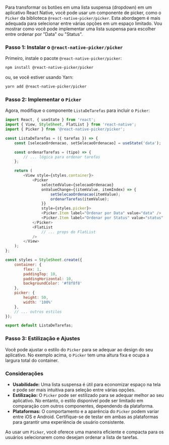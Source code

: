 Para transformar os botões em uma lista suspensa (dropdown) em um aplicativo React Native, você pode usar um componente de picker, como o `Picker` da biblioteca `@react-native-picker/picker`. Esta abordagem é mais adequada para selecionar entre várias opções em um espaço limitado. Vou mostrar como você pode implementar uma lista suspensa para escolher entre ordenar por "Data" ou "Status".

### Passo 1: Instalar o `@react-native-picker/picker`

Primeiro, instale o pacote `@react-native-picker/picker`:

```bash
npm install @react-native-picker/picker
```

ou, se você estiver usando Yarn:

```bash
yarn add @react-native-picker/picker
```

### Passo 2: Implementar o `Picker`

Agora, modifique o componente `ListaDeTarefas` para incluir o `Picker`:

```javascript
import React, { useState } from 'react';
import { View, StyleSheet, FlatList } from 'react-native';
import { Picker } from '@react-native-picker/picker';

const ListaDeTarefas = ({ tarefas }) => {
    const [selecaoOrdenacao, setSelecaoOrdenacao] = useState('data');

    const ordenarTarefas = (tipo) => {
        // ... lógica para ordenar tarefas
    };

    return (
        <View style={styles.container}>
            <Picker
                selectedValue={selecaoOrdenacao}
                onValueChange={(itemValue, itemIndex) => {
                    setSelecaoOrdenacao(itemValue);
                    ordenarTarefas(itemValue);
                }}
                style={styles.picker}>
                <Picker.Item label="Ordenar por Data" value="data" />
                <Picker.Item label="Ordenar por Status" value="status" />
            </Picker>
            <FlatList
                // ... props do FlatList
            />
        </View>
    );
};

const styles = StyleSheet.create({
    container: {
        flex: 1,
        paddingTop: 10,
        paddingHorizontal: 10,
        backgroundColor: '#f8f8f8'
    },
    picker: {
        height: 50,
        width: '100%'
    },
    // ... outros estilos
});

export default ListaDeTarefas;
```

### Passo 3: Estilização e Ajustes

Você pode ajustar o estilo do `Picker` para se adequar ao design do seu aplicativo. No exemplo acima, o `Picker` tem uma altura fixa e ocupa a largura total do container.

### Considerações

- **Usabilidade:** Uma lista suspensa é útil para economizar espaço na tela e pode ser mais intuitiva para seleção entre várias opções.
- **Estilização:** O `Picker` pode ser estilizado para se adequar melhor ao seu aplicativo. No entanto, o estilo disponível pode ser limitado em comparação com outros componentes, dependendo da plataforma.
- **Plataformas:** O comportamento e a aparência do `Picker` podem variar entre iOS e Android. Certifique-se de testar em ambas as plataformas para garantir uma experiência de usuário consistente.

Ao usar um `Picker`, você oferece uma maneira eficiente e compacta para os usuários selecionarem como desejam ordenar a lista de tarefas.